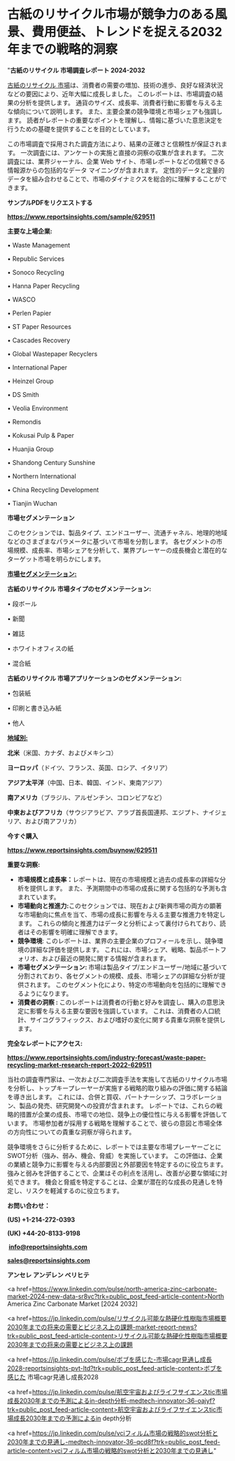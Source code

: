 # 古紙のリサイクル市場が競争力のある風景、費用便益、トレンドを捉える2032年までの戦略的洞察

"<strong>古紙のリサイクル 市場調査レポート 2024-2032</strong>

<a href=https://www.reportsinsights.com/sample/629511>古紙のリサイクル 市場</a>は、消費者の需要の増加、技術の進歩、良好な経済状況などの要因により、近年大幅に成長しました。 このレポートは、市場調査の結果の分析を提供します。 通貨のサイズ、成長率、消費者行動に影響を与える主な傾向について説明します。 また、主要企業の競争環境と市場シェアも強調します。 読者がレポートの重要なポイントを理解し、情報に基づいた意思決定を行うための基礎を提供することを目的としています。

この市場調査で採用された調査方法により、結果の正確さと信頼性が保証されます。 一次調査には、アンケートの実施と直接の洞察の収集が含まれます。 二次調査には、業界ジャーナル、企業 Web サイト、市場レポートなどの信頼できる情報源からの包括的なデータ マイニングが含まれます。 定性的データと定量的データを組み合わせることで、市場のダイナミクスを総合的に理解することができます。

<strong><b>サンプルPDFをリクエストする</b></strong>

<a href=https://www.reportsinsights.com/sample/629511><strong><u>https://www.reportsinsights.com/sample/629511</u></strong></a>

<strong>主要な上場企業:</strong>

• Waste Management

• Republic Services

• Sonoco Recycling

• Hanna Paper Recycling

• WASCO

• Perlen Papier

• ST Paper Resources

• Cascades Recovery

• Global Wastepaper Recyclers

• International Paper

• Heinzel Group

• DS Smith

• Veolia Environment

• Remondis

• Kokusai Pulp & Paper

• Huanjia Group

• Shandong Century Sunshine

• Northern International

• China Recycling Development

• Tianjin Wuchan

<strong>市場セグメンテーション</strong>

このセクションでは、製品タイプ、エンドユーザー、流通チャネル、地理的地域などのさまざまなパラメータに基づいて市場を分割します。 各セグメントの市場規模、成長率、市場シェアを分析して、業界プレーヤーの成長機会と潜在的なターゲット市場を明らかにします。

<strong><u>市場セグメンテーション</u></strong><strong><u>:</u></strong>

<strong>古紙のリサイクル 市場タイプのセグメンテーション:</strong>

• 段ボール

• 新聞

• 雑誌

• ホワイトオフィスの紙

• 混合紙

<strong>古紙のリサイクル 市場アプリケーションのセグメンテーション:</strong>

• 包装紙

• 印刷と書き込み紙

• 他人

<strong><u>地域別</u></strong><strong><u>:</u></strong>

<strong>北米</strong>（米国、カナダ、およびメキシコ）

<strong>ヨーロッパ</strong>（ドイツ、フランス、英国、ロシア、イタリア）

<strong>アジア太平洋</strong>（中国、日本、韓国、インド、東南アジア）

<strong>南アメリカ</strong>（ブラジル、アルゼンチン、コロンビアなど）

<strong>中東およびアフリカ</strong>（サウジアラビア、アラブ首長国連邦、エジプト、ナイジェリア、および南アフリカ）

<strong>今すぐ購入</strong>

<a href=https://www.reportsinsights.com/buynow/629511><strong><u>https://www.reportsinsights.com/buynow/629511</u></strong></a>

<strong>重要な洞察:</strong>
<ul>
  <li><strong>市場規模と成長率：</strong>レポートは、現在の市場規模と過去の成長率の詳細な分析を提供します。 また、予測期間中の市場の成長に関する包括的な予測も含まれています。</li>
  <li><strong>市場動向と推進力:</strong>このセクションでは、現在および新興市場の両方の顕著な市場動向に焦点を当て、市場の成長に影響を与える主要な推進力を特定します。 これらの傾向と推進力はデータと分析によって裏付けられており、読者はその影響を明確に理解できます。</li>
  <li><strong>競争環境</strong>: このレポートは、業界の主要企業のプロフィールを示し、競争環境の詳細な評価を提供します。 これには、市場シェア、戦略、製品ポートフォリオ、および最近の開発に関する情報が含まれます。</li>
  <li><strong>市場セグメンテーション: </strong>市場は製品タイプ/エンドユーザー/地域に基づいて分割されており、各セグメントの規模、成長、市場シェアの詳細な分析が提供されます。 このセグメント化により、特定の市場動向を包括的に理解できるようになります。</li>
  <li><strong>消費者の洞察 : </strong>このレポートは消費者の行動と好みを調査し、購入の意思決定に影響を与える主要な要因を強調しています。 これは、消費者の人口統計、サイコグラフィックス、および嗜好の変化に関する貴重な洞察を提供します。</li>
</ul>
<strong>完全なレポートにアクセス:</strong>

<a href=https://www.reportsinsights.com/industry-forecast/waste-paper-recycling-market-research-report-2022-629511><strong><u><b>https://www.reportsinsights.com/industry-forecast/waste-paper-recycling-market-research-report-2022-629511</b></u></strong></a>

当社の調査専門家は、一次および二次調査手法を実施して古紙のリサイクル市場を分析し、トップキープレーヤーが実施する戦略的取り組みの評価に関する結論を導き出します。 これには、合併と買収、パートナーシップ、コラボレーション、製品の発売、研究開発への投資が含まれます。 レポートでは、これらの戦略的措置が企業の成長、市場での地位、競争上の優位性に与える影響を評価しています。 市場参加者が採用する戦略を理解することで、彼らの意図と市場全体の方向性についての貴重な洞察が得られます。

競争環境をさらに分析するために、レポートでは主要な市場プレーヤーごとにSWOT分析（強み、弱み、機会、脅威）を実施しています。 この評価は、企業の業績と競争力に影響を与える内部要因と外部要因を特定するのに役立ちます。 強みと弱みを評価することで、企業はその利点を活用し、改善が必要な領域に対処できます。 機会と脅威を特定することは、企業が潜在的な成長の見通しを特定し、リスクを軽減するのに役立ちます。

<strong>お問い合わせ：</strong>

<strong>(US) +1-214-272-0393</strong>

<strong>(UK) +44-20-8133-9198</strong>

<strong> </strong><a href=info@reportsinsights.com><strong><u>info@reportsinsights.com</u></strong></a>

<a href=sales@reportsinsights.com><strong><u>sales@reportsinsights.com</u></strong></a>

<strong>アンセレ アンデレン ベリヒテ</strong>

<a href=https://www.linkedin.com/pulse/north-america-zinc-carbonate-market-2024-new-data-sr8vc?trk=public_post_feed-article-content>North America Zinc Carbonate Market [2024 2032]</a>

<a href=https://jp.linkedin.com/pulse/リサイクル可能な熱硬化性樹脂市場概要2030年までの将来の需要とビジネス上の課題-market-report-news?trk=public_post_feed-article-content>リサイクル可能な熱硬化性樹脂市場概要2030年までの将来の需要とビジネス上の課題</a>

<a href=https://jp.linkedin.com/pulse/ボブを感じた-市場cagr見通し成長2028-reportsinsights-pvt-ltd?trk=public_post_feed-article-content>ボブを感じた 市場cagr見通し成長2028</a>

<a href=https://jp.linkedin.com/pulse/航空宇宙およびライフサイエンスtic市場成長2030年までの予測によるin-depth分析-medtech-innovator-36-oajyf?trk=public_post_feed-article-content>航空宇宙およびライフサイエンスtic市場成長2030年までの予測によるin depth分析</a>

<a href=https://jp.linkedin.com/pulse/vciフィルム市場の戦略的swot分析と2030年までの見通し-medtech-innovator-36-qcd8f?trk=public_post_feed-article-content>vciフィルム市場の戦略的swot分析と2030年までの見通し</a>"

